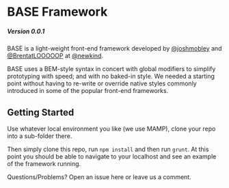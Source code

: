 # BASE Framework #

##### Version 0.0.1 #####

BASE is a light-weight front-end framework developed by [@joshmobley](https://twitter.com/joshmobley) and [@BrentatLOOOOOP](https://twitter.com/BrentatLOOOOOP) at [@newkind](http://newkind.com).

BASE uses a BEM-style syntax in concert with global modifiers to simplify prototyping with speed; and with no baked-in style. We needed a starting point without having to re-write or override native styles commonly introduced in some of the popular front-end frameworks.

## Getting Started ##

Use whatever local environment you like (we use MAMP), clone your repo into a sub-folder there.

Then simply clone this repo, run `npm install` and then run `grunt`. At this point you should be able to navigate to your localhost and see an example of the framework running.

Questions/Problems? Open an issue here or leave us a comment.
